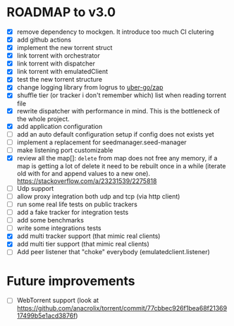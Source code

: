 # ROADMAP to v3.0

- [x] remove dependency to mockgen. It introduce too much CI clutering
- [x] add github actions
- [x] implement the new torrent struct
- [x] link torrent with orchestrator
- [x] link torrent with dispatcher
- [x] link torrent with emulatedClient
- [x] test the new torrent structure
- [x] change logging library from logrus to [uber-go/zap](https://github.com/uber-go/zap)
- [x] shuffle tier (or tracker i don't remember which) list when reading torrent file
- [x] rewrite dispatcher with performance in mind. This is the bottleneck of the whole project.
- [x] add application configuration
- [ ] add an auto default configuration setup if config does not exists yet
- [ ] implement a replacement for seedmanager.seed-manager
- [ ] make listening port customizable
- [x] review all the map[]: `delete` from map does not free any memory, if a map is getting a lot of delete it need to be rebuilt once in a while (iterate old with for and append values to a new one). https://stackoverflow.com/a/23231539/2275818
- [ ] Udp support
- [ ] allow proxy integration both udp and tcp (via http client)
- [ ] run some real life tests on public trackers
- [ ] add a fake tracker for integration tests
- [ ] add some benchmarks
- [ ] write some integrations tests
- [x] add multi tracker support (that mimic real clients)
- [x] add multi tier support (that mimic real clients)
- [ ] Add peer listener that "choke" everybody (emulatedclient.listener)

# Future improvements

- [ ] WebTorrent support (look at https://github.com/anacrolix/torrent/commit/77cbbec926f1bea68f2136917499b5e1acd3876f)
